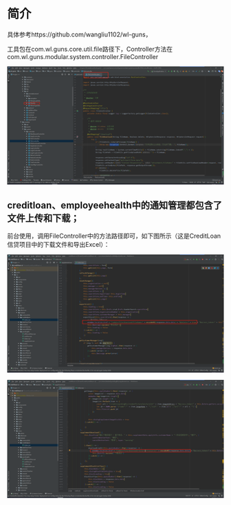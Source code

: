 # 简介

具体参考https://github.com/wangliu1102/wl-guns，

工具包在com.wl.guns.core.util.file路径下，Controller方法在com.wl.guns.modular.system.controller.FileController

![img](../img/30e26080-1001-499e-b1de-ad5bcbb61e2f.png)

## creditloan、employeehealth中的通知管理都包含了文件上传和下载；

前台使用，调用FileController中的方法路径即可，如下图所示（这是CreditLoan信贷项目中的下载文件和导出Excel）：

![img](../img/55b3df74-5ab4-4416-b630-eb9799a9aeed.png)

![img](../img/af9a1da1-f24d-41bf-bdb1-e18316d0ccc2.png)


 